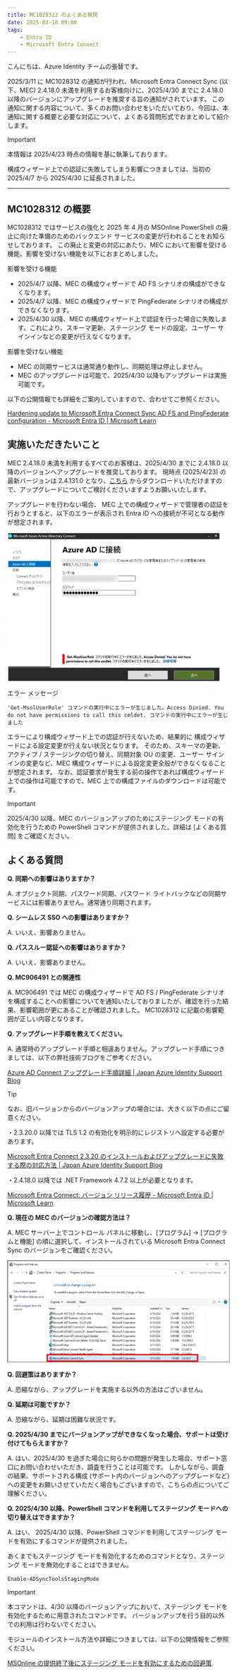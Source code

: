 ```yaml
---
title: MC1028312 のよくある質問
date: 2025-03-18 09:00
tags:
    - Entra ID
    - Microsoft Entra Connect
---
```


こんにちは、Azure Identity チームの張替です。

2025/3/11 に MC1028312 の通知が行われ、Microsoft Entra Connect Sync (以下、MEC) 2.4.18.0 未満を利用するお客様向けに、2025/4/30 までに 2.4.18.0 以降のバージョンにアップグレードを推奨する旨の通知がされています。
この通知に関する内容について、多くのお問い合わせをいただいており、今回は、本通知に関する概要と必要な対応について、よくある質問形式でおまとめして紹介します。

> [!IMPORTANT]
> 本情報は 2025/4/23 時点の情報を基に執筆しております。
>
> 構成ウィザード上での認証に失敗してしまう影響につきましては、当初の 2025/4/7 から 2025/4/30 に延長されました。

---

## MC1028312 の概要

MC1028312 ではサービスの強化と 2025 年 4 月の MSOnline PowerShell の廃止に向けた準備のためのバックエンド サービスの変更が行われることをお知らせしております。
この廃止と変更の対応にあたり、MEC において影響を受ける機能、影響を受けない機能を以下におまとめしました。


 影響を受ける機能
 - 2025/4/7 以降、MEC の構成ウィザードで AD FS シナリオの構成ができなくなります。
 - 2025/4/7 以降、MEC の構成ウィザードで PingFederate シナリオの構成ができなくなります。
 - 2025/4/30 以降、MEC の構成ウィザード上で認証を行った場合に失敗します。これにより、スキーマ更新、ステージング モードの設定、ユーザー サインインなどの変更が行えなくなります。
 
 影響を受けない機能
 - MEC の同期サービスは通常通り動作し、同期処理は停止しません。
 - MEC のアップグレードは可能で、2025/4/30 以降もアップグレードは実施可能です。
 

 以下の公開情報でも詳細をご案内していますので、合わせてご参照ください。

[Hardening update to Microsoft Entra Connect Sync AD FS and PingFederate configuration - Microsoft Entra ID | Microsoft Learn](https://learn.microsoft.com/en-us/entra/identity/hybrid/connect/harden-update-ad-fs-pingfederate)
 

## 実施いただきたいこと
MEC 2.4.18.0 未満を利用するすべてのお客様は、2025/4/30 までに 2.4.18.0 以降のバージョンへアップグレードを推奨しております。
現時点 (2025/4/23) の最新バージョンは 2.4.131.0 となり、[こちら](https://www.microsoft.com/en-us/download/details.aspx?id=47594) からダウンロードいただけますので、アップグレードについてご検討くださいますようお願いいたします。
 
アップグレードを行わない場合、 MEC 上での構成ウィザードで管理者の認証を行おうとすると、以下のエラーが表示され Entra ID への接続が不可となる動作が想定されます。

![](./mc1028312-info/mc1028312-info1.png)

エラー メッセージ
```
'Get-MsolUserRole' コマンドの実行中にエラーが生じました。Access Dinied. You do not have permissions to call this cmldet. コマンドの実行中にエラーが生じました
```

エラーにより構成ウィザード上での認証が行えないため、結果的に 構成ウィザードによる設定変更が行えない状況となります。
そのため、スキーマの更新、アクティブ / ステージングの切り替え、同期対象 OU の変更、ユーザー サインインの変更など、MEC 構成ウィザードによる設定変更全般ができなくなることが想定されます。
なお、認証要求が発生する前の操作であれば構成ウィザード上での操作は可能ですので、MEC 上での構成ファイルのダウンロードは可能です。

> [!IMPORTANT]
> 2025/4/30 以降、MEC のバージョンアップのためにステージング モードの有効化を行うための PowerShell コマンドが提供されました。詳細は [よくある質問] をご確認ください。


## よくある質問
**Q. 同期への影響はありますか？**

A. オブジェクト同期、パスワード同期、パスワード ライトバックなどの同期サービスには影響ありません。通常通り同期されます。


**Q. シームレス SSO への影響はありますか？**

A. いいえ、影響ありません。


**Q. パススルー認証への影響はありますか？**

A. いいえ、影響ありません。


**Q. MC906491 との関連性**

A. MC906491 では MEC の構成ウィザードで AD FS / PingFederate シナリオを構成することへの影響についてを通知いたしておりましたが、確認を行った結果、影響範囲が更にあることが確認されました。
MC1028312 に記載の影響範囲が正しい内容となります。




**Q. アップグレード手順を教えてください。**

A. 通常時のアップグレード手順と相違ありません。アップグレード手順につきましては、以下の弊社技術ブログをご参考ください。

[Azure AD Connect アップグレード手順詳細 | Japan Azure Identity Support Blog](https://jpazureid.github.io/blog/azure-active-directory-connect/how-to-upgrade-details/)

> [!TIP]
> なお、旧バージョンからのバージョンアップの場合には、大きく以下の点にご留意ください。
> 
> ・2.3.20.0 以降では TLS 1.2 の有効化を明示的にレジストリへ設定する必要があります。
> 
> [Microsoft Entra Connect 2.3.20 のインストールおよびアップグレードに失敗する際の対応方法 | Japan Azure Identity Support Blog](https://jpazureid.github.io/blog/azure-active-directory-connect/azure-ad-connect-2-3-20/)
> 
> ・2.4.18.0 以降では .NET Framework 4.7.2 以上が必要となります。
> 
> [Microsoft Entra Connect: バージョン リリース履歴 - Microsoft Entra ID | Microsoft Learn](https://learn.microsoft.com/ja-jp/entra/identity/hybrid/connect/reference-connect-version-history#24180)


**Q. 現在の MEC のバージョンの確認方法は？**

A. MEC サーバー上でコントロール パネルに移動し、[プログラム] -> [プログラムと機能] の順に選択して、インストールされている Microsoft Entra Connect Sync のバージョンをご確認ください。

![](./mc1028312-info/mc1028312-info2.png)


**Q. 回避策はありますか？**

A. 恐縮ながら、アップグレードを実施する以外の方法はございません。


**Q. 延期は可能ですか？**

A. 恐縮ながら、延期は困難な状況です。


**Q. 2025/4/30 までにバージョンアップができなくなった場合、サポートは受け付けてもらえますか？**

A. はい、2025/4/30 を過ぎた場合に何らかの問題が発生した場合、サポート窓口にお問い合わせいただき、調査を行うことは可能です。
しかしながら、調査の結果、サポートされる構成 (サポート内のバージョンへのアップグレードなど) への変更をお願いさせていただく場合もございますので、こちらの点についてご理解ください。



 
**Q. 2025/4/30 以降、PowerShell コマンドを利用してステージング モードへの切り替えはできますか？**
 
A. はい、 2025/4/30 以降、PowerShell コマンドを利用してステージング モードを有効にするコマンドが提供されました。
 
あくまでもステージング モードを有効化するためのコマンドとなり、ステージング モードを無効化することはできません。
 
```
Enable-ADSyncToolsStagingMode
```
 
> [!IMPORTANT]
> 本コマンドは、4/30 以降のバージョンアップにおいて、ステージング モードを有効化するために用意されたコマンドです。
> バージョンアップを行う目的以外での利用は行わないでください。
 
モジュールのインストール方法や詳細につきましては、以下の公開情報をご参照ください。
 
[MSOnline の提供終了後にステージング モードを有効にするための回避策](https://learn.microsoft.com/ja-jp/entra/identity/hybrid/connect/harden-update-ad-fs-pingfederate#workaround-for-enabling-staging-mode-post-msonline-retirement)





